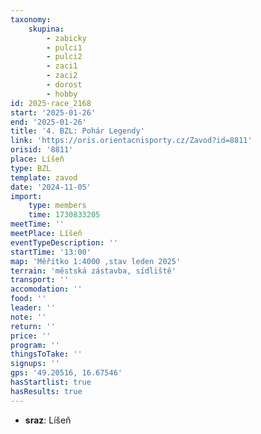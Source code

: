 ```yaml
---
taxonomy:
    skupina:
        - zabicky
        - pulci1
        - pulci2
        - zaci1
        - zaci2
        - dorost
        - hobby
id: 2025-race_2168
start: '2025-01-26'
end: '2025-01-26'
title: '4. BZL: Pohár Legendy'
link: 'https://oris.orientacnisporty.cz/Zavod?id=8811'
orisid: '8811'
place: Líšeň
type: BZL
template: zavod
date: '2024-11-05'
import:
    type: members
    time: 1730833205
meetTime: ''
meetPlace: Líšeň
eventTypeDescription: ''
startTime: '13:00'
map: 'Měřítko 1:4000 ,stav leden 2025'
terrain: 'městská zástavba, sídliště'
transport: ''
accomodation: ''
food: ''
leader: ''
note: ''
return: ''
price: ''
program: ''
thingsToTake: ''
signups: ''
gps: '49.20516, 16.67546'
hasStartlist: true
hasResults: true
---
```


* **sraz**: Líšeň
